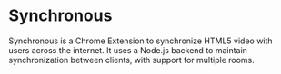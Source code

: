 # Synchronous

Synchronous is a Chrome Extension to synchronize HTML5 video with users across the internet. It uses a Node.js backend to maintain synchronization between clients, with support for multiple rooms.